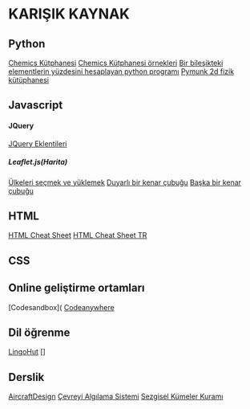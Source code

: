 # KARIŞIK KAYNAK



## Python

[Chemics Kütphanesi](https://chemics.readthedocs.io/)
[Chemics Kütphanesi örnekleri](https://github.com/chemics/examples)
[Bir bileşikteki elementlerin yüzdesini hesaplayan python programı](https://github.com/bakkurt/python_calismalarim/blob/master/element_yuzdesi.py)
[Pymunk 2d fizik kütüphanesi](https://github.com/viblo/pymunk)
[]()


## Javascript

#### JQuery
[JQuery Eklentileri](https://jquery-plugins.net/)

##### Leaflet.js(Harita)
[Ülkeleri seçmek ve yüklemek](https://github.com/ahalota/Leaflet.CountrySelect/)
[Duyarlı bir kenar çubuğu](https://github.com/Turbo87/leaflet-sidebar/)
[Başka bir kenar çubuğu](https://github.com/turbo87/sidebar-v2/)


## HTML
[HTML Cheat Sheet](https://htmlcheatsheet.com/)
[HTML Cheat Sheet TR](https://github.com/paufsc/journey-to-html)

## CSS


## Online geliştirme ortamları

[Codesandbox](
[Codeanywhere](https://codeanywhere.com/)



## Dil öğrenme
[LingoHut](https://www.lingohut.com/tr)
[]

## Derslik
[AircraftDesign](https://ae.ieu.edu.tr/documents/ae_405.pdf)
[Çevreyi Algılama Sistemi](https://www.tmc-online.org/userfiles/file/AKG_Sunumlar/21nisan/gulgun_tinaz_cevreyi_algilama_sistemi.pdf)
[Sezgisel Kümeler Kuramı](https://nesinkoyleri.org/wp-content/uploads/2019/05/skk.pdf)

